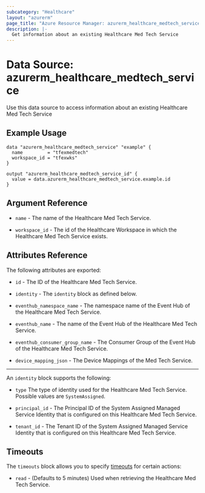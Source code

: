 ```yaml
---
subcategory: "Healthcare"
layout: "azurerm"
page_title: "Azure Resource Manager: azurerm_healthcare_medtech_service"
description: |-
  Get information about an existing Healthcare Med Tech Service
---
```


# Data Source: azurerm_healthcare_medtech_service

Use this data source to access information about an existing Healthcare Med Tech Service

## Example Usage

```hcl
data "azurerm_healthcare_medtech_service" "example" {
  name         = "tfexmedtech"
  workspace_id = "tfexwks"
}

output "azurerm_healthcare_medtech_service_id" {
  value = data.azurerm_healthcare_medtech_service.example.id
}
```

## Argument Reference

* `name` - The name of the Healthcare Med Tech Service.

* `workspace_id` - The id of the Healthcare Workspace in which the Healthcare Med Tech Service exists.

## Attributes Reference

The following attributes are exported:

* `id` - The ID of the Healthcare Med Tech Service.

* `identity` - The `identity` block as defined below.

* `eventhub_namespace_name` - The namespace name of the Event Hub of the Healthcare Med Tech Service.

* `eventhub_name` - The name of the Event Hub of the Healthcare Med Tech Service.

* `eventhub_consumer_group_name` - The Consumer Group of the Event Hub of the Healthcare Med Tech Service.

* `device_mapping_json` - The Device Mappings of the Med Tech Service.

---
An `identity` block supports the following:

* `type` The type of identity used for the Healthcare Med Tech Service. Possible values are `SystemAssigned`.

* `principal_id` - The Principal ID of the System Assigned Managed Service Identity that is configured on this Healthcare Med Tech Service.

* `tenant_id` - The Tenant ID of the System Assigned Managed Service Identity that is configured on this Healthcare Med Tech Service.

## Timeouts

The `timeouts` block allows you to specify [timeouts](https://www.terraform.io/docs/configuration/resources.html#timeouts) for certain actions:

* `read` - (Defaults to 5 minutes) Used when retrieving the Healthcare Med Tech Service.
